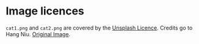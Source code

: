 # Image licences

`cat1.png` and `cat2.png` are covered by the [Unsplash Licence](https://unsplash.com/license). Credits go to Hang Niu. [Original Image](https://unsplash.com/photos/Tn8DLxwuDMA).